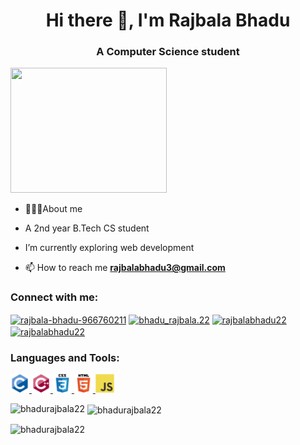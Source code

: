 <h1 align="center">Hi there 👋, I'm Rajbala Bhadu</h1>
<h3 align="center">A Computer Science student</h3>
<p align="left"> <img src="https://raw.githubusercontent.com/gist/ManulMax/2d20af60d709805c55fd784ca7cba4b9/raw/bcfeac7604f674ace63623106eb8bb8471d844a6/github.gif" height="200" width="250" /> </p>




- 👩🏻‍💻About me
- A 2nd year B.Tech CS student 
- I’m currently exploring web development 

- 📫 How to reach me **rajbalabhadu3@gmail.com**

<h3 align="left">Connect with me:</h3>
<p align="left">
<a href="https://linkedin.com/in/rajbala-bhadu-966760211" target="blank"><img align="center" src="https://cdn.icon-icons.com/icons2/2037/PNG/512/in_linked_linkedin_media_social_icon_124259.png" alt="rajbala-bhadu-966760211" height="25" width="25" /></a>
<a href="https://instagram.com/bhadu_rajbala.22" target="blank"><img align="center" src="https://th.bing.com/th/id/OIP.JtmXSh_uyZBaTg1eXd-NtgHaHa?pid=ImgDet&rs=1" alt="bhadu_rajbala.22" height="25" width="25" /></a>
<a href="https://www.hackerrank.com/rajbalabhadu22" target="blank"><img align="center" src="https://th.bing.com/th/id/OIP.aiEgvLjGCcSQTDnU42f8SAHaHa?pid=ImgDet&rs=1" alt="rajbalabhadu22" height="30" width="30" /></a>
<a href="https://www.leetcode.com/rajbalabhadu22" target="blank"><img align="center" src="https://leetcode.com/static/images/LeetCode_logo.png" alt="rajbalabhadu22" height="30" width="30" /></a>
</p>

<h3 align="left">Languages and Tools:</h3>
<p align="left"> <a href="https://www.cprogramming.com/" target="_blank" rel="noreferrer"> <img src="https://raw.githubusercontent.com/devicons/devicon/master/icons/c/c-original.svg" alt="c" width="30" height="30"/> </a> <a href="https://www.w3schools.com/cpp/" target="_blank" rel="noreferrer"> <img src="https://raw.githubusercontent.com/devicons/devicon/master/icons/cplusplus/cplusplus-original.svg" alt="cplusplus" width="30" height="30"/> </a> <a href="https://www.w3schools.com/css/" target="_blank" rel="noreferrer"> <img src="https://raw.githubusercontent.com/devicons/devicon/master/icons/css3/css3-original-wordmark.svg" alt="css3" width="30" height="30"/> </a> <a href="https://www.w3.org/html/" target="_blank" rel="noreferrer"> <img src="https://raw.githubusercontent.com/devicons/devicon/master/icons/html5/html5-original-wordmark.svg" alt="html5" width="30" height="30"/> </a> <a href="https://developer.mozilla.org/en-US/docs/Web/JavaScript" target="_blank" rel="noreferrer"> <img src="https://raw.githubusercontent.com/devicons/devicon/master/icons/javascript/javascript-original.svg" alt="javascript" width="30" height="30"/> </a> </p>


<p><img align="left" src="https://github-readme-stats.vercel.app/api/top-langs?username=bhadurajbala22&show_icons=true&locale=en&layout=compact" alt="bhadurajbala22" /></p>

<p>&nbsp;<img align="center" src="https://github-readme-stats.vercel.app/api?username=bhadurajbala22&show_icons=true&locale=en" alt="bhadurajbala22" /></p>

<p align="left"> <img src="https://komarev.com/ghpvc/?username=bhadurajbala22&label=Profile%20views&color=0e75b6&style=flat" alt="bhadurajbala22" /> </p>
